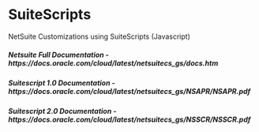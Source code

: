 # SuiteScripts
NetSuite Customizations using SuiteScripts (Javascript)

<h5>Netsuite Full Documentation - https://docs.oracle.com/cloud/latest/netsuitecs_gs/docs.htm </h5>

<h5>Suitescript 1.0 Documentation - https://docs.oracle.com/cloud/latest/netsuitecs_gs/NSAPR/NSAPR.pdf</h5>

<h5>Suitescript 2.0 Documentation - https://docs.oracle.com/cloud/latest/netsuitecs_gs/NSSCR/NSSCR.pdf</h5>



